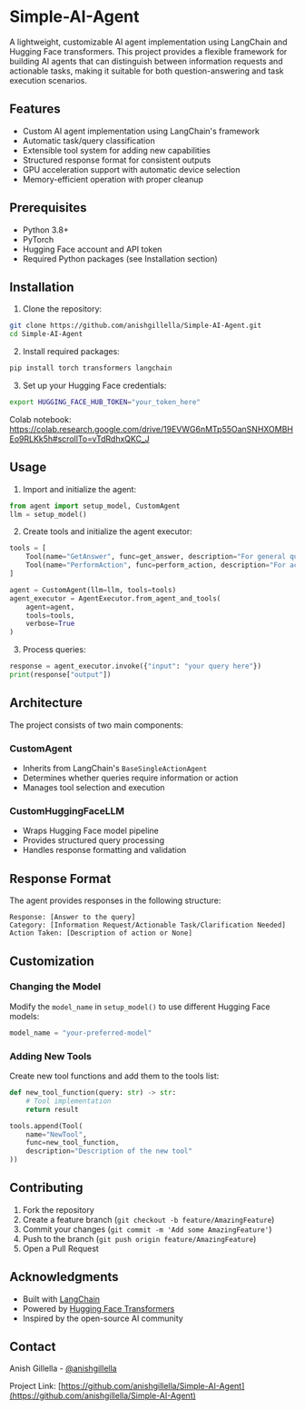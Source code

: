 # Simple-AI-Agent

A lightweight, customizable AI agent implementation using LangChain and Hugging Face transformers. This project provides a flexible framework for building AI agents that can distinguish between information requests and actionable tasks, making it suitable for both question-answering and task execution scenarios.

## Features

- Custom AI agent implementation using LangChain's framework
- Automatic task/query classification
- Extensible tool system for adding new capabilities
- Structured response format for consistent outputs
- GPU acceleration support with automatic device selection
- Memory-efficient operation with proper cleanup

## Prerequisites

- Python 3.8+
- PyTorch
- Hugging Face account and API token
- Required Python packages (see Installation section)

## Installation

1. Clone the repository:
```bash
git clone https://github.com/anishgillella/Simple-AI-Agent.git
cd Simple-AI-Agent
```


2. Install required packages:
```bash
pip install torch transformers langchain
```

3. Set up your Hugging Face credentials:
```bash
export HUGGING_FACE_HUB_TOKEN="your_token_here"
```

Colab notebook: https://colab.research.google.com/drive/19EVWG6nMTp55OanSNHXOMBHEo9RLKk5h#scrollTo=vTdRdhxQKC_J
## Usage

1. Import and initialize the agent:
```python
from agent import setup_model, CustomAgent
llm = setup_model()
```

2. Create tools and initialize the agent executor:
```python
tools = [
    Tool(name="GetAnswer", func=get_answer, description="For general questions"),
    Tool(name="PerformAction", func=perform_action, description="For actionable tasks")
]

agent = CustomAgent(llm=llm, tools=tools)
agent_executor = AgentExecutor.from_agent_and_tools(
    agent=agent,
    tools=tools,
    verbose=True
)
```

3. Process queries:
```python
response = agent_executor.invoke({"input": "your query here"})
print(response["output"])
```

## Architecture

The project consists of two main components:

### CustomAgent
- Inherits from LangChain's `BaseSingleActionAgent`
- Determines whether queries require information or action
- Manages tool selection and execution

### CustomHuggingFaceLLM
- Wraps Hugging Face model pipeline
- Provides structured query processing
- Handles response formatting and validation

## Response Format

The agent provides responses in the following structure:
```
Response: [Answer to the query]
Category: [Information Request/Actionable Task/Clarification Needed]
Action Taken: [Description of action or None]
```

## Customization

### Changing the Model
Modify the `model_name` in `setup_model()` to use different Hugging Face models:
```python
model_name = "your-preferred-model"
```

### Adding New Tools
Create new tool functions and add them to the tools list:
```python
def new_tool_function(query: str) -> str:
    # Tool implementation
    return result

tools.append(Tool(
    name="NewTool",
    func=new_tool_function,
    description="Description of the new tool"
))
```

## Contributing

1. Fork the repository
2. Create a feature branch (`git checkout -b feature/AmazingFeature`)
3. Commit your changes (`git commit -m 'Add some AmazingFeature'`)
4. Push to the branch (`git push origin feature/AmazingFeature`)
5. Open a Pull Request

## Acknowledgments

- Built with [LangChain](https://github.com/hwchase17/langchain)
- Powered by [Hugging Face Transformers](https://github.com/huggingface/transformers)
- Inspired by the open-source AI community

## Contact

Anish Gillella - [@anishgillella](https://github.com/anishgillella)

Project Link: [https://github.com/anishgillella/Simple-AI-Agent](https://github.com/anishgillella/Simple-AI-Agent)
